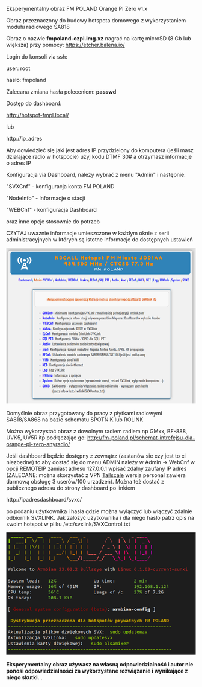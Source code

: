 Eksperymentalny obraz FM POLAND Orange PI Zero v1.x

Obraz przeznaczony do budowy hotspota domowego z wykorzystaniem modułu radiowego SA818

Obraz o nazwie **fmpoland-ozpi.img.xz** nagrać na kartę microSD (8 Gb lub większa) przy pomocy: https://etcher.balena.io/

Login do konsoli via ssh:

user: root

hasło: fmpoland

Zalecana zmiana hasła poleceniem: **passwd**

Dostęp do dashboard:

http://hotspot-fmpl.local/

lub

http://ip_adres

Aby dowiedzieć się jaki jest adres IP przydzielony do komputera (jeśli masz działające radio w hotspocie) użyj kodu DTMF 30# a otrzymasz informacje o adres IP

Konfiguracja via Dashboard, należy wybrać z menu "Admin" i następnie: 

"SVXCnf" - konfiguracja konta FM POLAND

"NodeInfo" - Informacje o stacji

"WEBCnf" - konfiguracja Dashboard

oraz inne opcje stosownie do potrzeb

CZYTAJ uważnie informacje umieszczone w każdym oknie z serii administracyjnych
w których są istotne informacje do dostępnych ustawień

![Admin Menu](https://github.com/sp2ong/hotspot-ozpi-image/blob/main/admin-menu.png)

Domyślnie obraz przygotowany do pracy z płytkami radiowymi SA818/SA868 na bazie schematu SPOTNIK lub ROLINK


Można wykorzystać obraz z dowolnym radiem radiem np GMxx, BF-888, UVK5, UV5R itp podłączając go: http://fm-poland.pl/schemat-intrefejsu-dla-orange-pi-zero-anyradio/

Jeśli dashboard będzie dostępny z zewnątrz (zastanów sie czy jest to ci niezbędne) to aby dostać się do menu ADMIN należy w Admin -> WebCnf w opcji REMOTEIP zamiast adresu 127.0.0.1 wpisać zdalny zaufany IP adres (ZALECANE: można skorzystać z VPN [Tailscale](https://tailscale.com/) wersja personal zawiera darmową obsługę 3 userów/100 urzadzeń). Można też dostać z publicznego adresu do strony dashboard po linkiem

http://ipadresdashboard/svxc/

po podaniu użytkownika i hasła gdzie można wyłączyć lub włączyć zdalnie odbiornik SVXLINK. Jak założyć użytkownika i dla niego hasło patrz opis na swoim hotspot w pliku /etc/svxlink/SVXControl.txt


![Hotspot login](https://github.com/sp2ong/hotspot-ozpi-image/blob/main/hotspot-login.png)

**Eksperymentalny obraz używasz na własną odpowiedzialność i autor nie ponosi odpowiedzialności za wykorzystane rozwiązanie i wynikające z niego skutki.**
.
